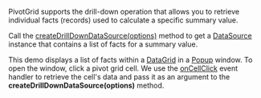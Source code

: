 PivotGrid supports the drill-down operation that allows you to retrieve individual facts (records) used to calculate a specific summary value.

Call the [createDrillDownDataSource(options)](/Documentation/ApiReference/Data_Layer/PivotGridDataSource/Methods/#createDrillDownDataSourceoptions) method to get a [DataSource](/Documentation/ApiReference/Data_Layer/DataSource/) instance that contains a list of facts for a summary value.

This demo displays a list of facts within a [DataGrid](/Documentation/ApiReference/UI_Components/dxDataGrid) in a [Popup](/Documentation/ApiReference/UI_Components/dxPopup/) window. To open the window, click a pivot grid cell. We use the [onCellClick](/Documentation/ApiReference/UI_Components/dxPivotGrid/Configuration/#onCellClick) event handler to retrieve the cell's data and pass it as an argument to the **createDrillDownDataSource(options)** method.
